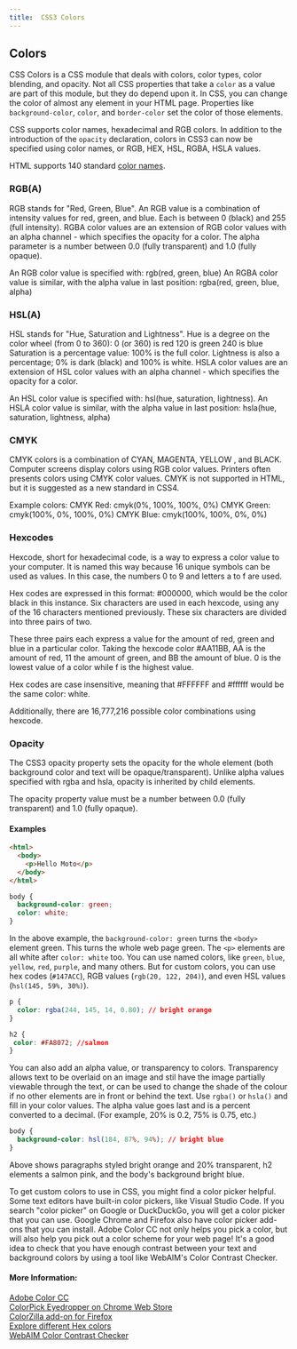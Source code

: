 ```yaml
---
title:  CSS3 Colors
---
```


## Colors

CSS Colors is a CSS module that deals with colors, color types, color blending, and opacity. Not all CSS properties that take a `color` as a value are part of this module, but they do depend upon it. In CSS, you can change the color of almost any element in your HTML page. Properties like `background-color`, `color`, and `border-color` set the color of those elements.
  
CSS supports color names, hexadecimal and RGB colors.
In addition to the introduction of the `opacity` declaration, colors in CSS3 can now be specified using color names, or RGB, HEX, HSL, RGBA, HSLA values.

HTML supports 140 standard <a href='https://www.w3schools.com/colors/colors_names.asp' target='_blank' rel='nofollow'>color names</a>.

### RGB(A)

RGB stands for "Red, Green, Blue".
An RGB value is a combination of intensity values for red, green, and blue. Each is between 0 (black) and 255 (full intensity).
RGBA color values are an extension of RGB color values with an alpha channel - which specifies the opacity for a color. The alpha parameter is a number between 0.0 (fully transparent) and 1.0 (fully opaque).

An RGB color value is specified with: rgb(red, green, blue)
An RGBA color value is similar, with the alpha value in last position: rgba(red, green, blue, alpha)

### HSL(A)

HSL stands for "Hue, Saturation and Lightness".
Hue is a degree on the color wheel (from 0 to 360):
        0 (or 360) is red
        120 is green
        240 is blue
    Saturation is a percentage value: 100% is the full color.
    Lightness is also a percentage; 0% is dark (black) and 100% is white.
HSLA color values are an extension of HSL color values with an alpha channel - which specifies the opacity for a color.

An HSL color value is specified with: hsl(hue, saturation, lightness).
An HSLA color value is similar, with the alpha value in last position: hsla(hue, saturation, lightness, alpha)
    
### CMYK

CMYK colors is a combination of CYAN, MAGENTA, YELLOW , and BLACK. Computer screens display colors using RGB color values. Printers often presents colors using CMYK color values.
CMYK is not supported in HTML, but it is suggested as a new standard in CSS4.

Example colors:
  CMYK Red: cmyk(0%, 100%, 100%, 0%)
  CMYK Green: cmyk(100%, 0%, 100%, 0%)
  CMYK Blue: cmyk(100%, 100%, 0%, 0%)

### Hexcodes
Hexcode, short for hexadecimal code, is a way to express a color value to your computer. It is named this way because 16 unique symbols can be used as values. In this case, the numbers 0 to 9 and letters a to f are used.

Hex codes are expressed in this format: #000000, which would be the color black in this instance. Six characters are used in each hexcode, using any of the 16 characters mentioned previously. These six characters are divided into three pairs of two.

These three pairs each express a value for the amount of red, green and blue in a particular color. Taking the hexcode color #AA11BB, AA is the amount of red, 11 the amount of green, and BB the amount of blue. 0 is the lowest value of a color while f is the highest value.

Hex codes are case insensitive, meaning that #FFFFFF and #ffffff would be the same color: white.

Additionally, there are 16,777,216 possible color combinations using hexcode.

### Opacity

The CSS3 opacity property sets the opacity for the whole element (both background color and text will be opaque/transparent). Unlike alpha values specified with rgba and hsla, opacity is inherited by child elements.

The opacity property value must be a number between 0.0 (fully transparent) and 1.0 (fully opaque).

#### Examples

```html
<html>
  <body>
    <p>Hello Moto</p>
  </body>
</html>
```

```css
body {
  background-color: green;
  color: white;
}
```

In the above example, the `background-color: green` turns the `<body>` element green. This turns the whole web page green. The `<p>` elements are all white after `color: white` too.
You can use named colors, like `green`, `blue`, `yellow`, `red`, `purple`, and many others. But for custom colors, you can use hex codes (`#147ACC`), RGB values (`rgb(20, 122, 204)`), and even HSL values (`hsl(145, 59%, 30%)`).

```css
p {
  color: rgba(244, 145, 14, 0.80); // bright orange
}

h2 {
 color: #FA8072; //salmon 
}
```

You can also add an alpha value, or transparency to colors. Transparency allows text to be overlaid on an image and stil have the image partially viewable through the text, or can be used to change the shade of the colour if no other elements are in front or behind the text. Use `rgba()` or `hsla()` and fill in your color values. The alpha value goes last and is a percent converted to a decimal. (For example, 20% is 0.2, 75% is 0.75, etc.)

```css
body {
  background-color: hsl(184, 87%, 94%); // bright blue
}
```

Above shows paragraphs styled bright orange and 20% transparent, h2 elements a salmon pink, and the body's background bright blue.

To get custom colors to use in CSS, you might find a color picker helpful. Some text editors have built-in color pickers, like Visual Studio Code. If you search "color picker" on Google or DuckDuckGo, you will get a color picker that you can use. Google Chrome and Firefox also have color picker add-ons that you can install. Adobe Color CC not only helps you pick a color, but will also help you pick out a color scheme for your web page! It's a good idea to check that you have enough contrast between your text and background colors by using a tool like WebAIM's Color Contrast Checker.

#### More Information:
<a href="https://color.adobe.com/" target="_blank">Adobe Color CC</a><br>
<a href="https://chrome.google.com/webstore/detail/colorpick-eyedropper/ohcpnigalekghcmgcdcenkpelffpdolg?hl=en" target="_blank">ColorPick Eyedropper on Chrome Web Store</a><br>
<a href="https://addons.mozilla.org/en-US/firefox/addon/colorzilla/" target="_blank">ColorZilla add-on for Firefox</a><br>
<a href="http://www.colorhexa.com/" target="_blank">Explore different Hex colors</a><br>
<a href="https://webaim.org/resources/contrastchecker/" target="_blank">WebAIM Color Contrast Checker</a>
